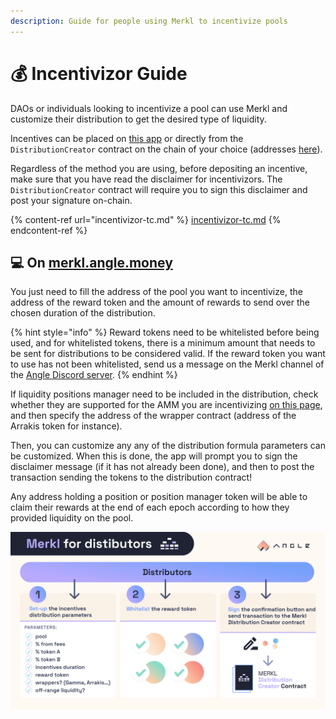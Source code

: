 ```yaml
---
description: Guide for people using Merkl to incentivize pools
---
```


# 💰 Incentivizor Guide

DAOs or individuals looking to incentivize a pool can use Merkl and customize their distribution to get the desired type of liquidity.

Incentives can be placed on [this app](https://merkl.angle.money) or directly from the `DistributionCreator` contract on the chain of your choice (addresses [here](helpers.md)).

Regardless of the method you are using, before depositing an incentive, make sure that you have read the disclaimer for incentivizors. The `DistributionCreator` contract will require you to sign this disclaimer and post your signature on-chain.

{% content-ref url="incentivizor-tc.md" %}
[incentivizor-tc.md](incentivizor-tc.md)
{% endcontent-ref %}

## 💻 On [merkl.angle.money](https://merkl.angle.money)

You just need to fill the address of the pool you want to incentivize, the address of the reward token and the amount of rewards to send over the chosen duration of the distribution.

{% hint style="info" %}
Reward tokens need to be whitelisted before being used, and for whitelisted tokens, there is a minimum amount that needs to be sent for distributions to be considered valid. If the reward token you want to use has not been whitelisted, send us a message on the Merkl channel of the [Angle Discord server](https://discord.gg/ByFYzSUt).
{% endhint %}

If liquidity positions manager need to be included in the distribution, check whether they are supported for the AMM you are incentivizing [on this page](helpers.md), and then specify the address of the wrapper contract (address of the Arrakis token for instance).

Then, you can customize any any of the distribution formula parameters can be customized. When this is done, the app will prompt you to sign the disclaimer message (if it has not already been done), and then to post the transaction sending the tokens to the distribution contract!

Any address holding a position or position manager token will be able to claim their rewards at the end of each epoch according to how they provided liquidity on the pool.

![Merkl Script](/.gitbook/assets/docs-merkl-for-distributors.png)
